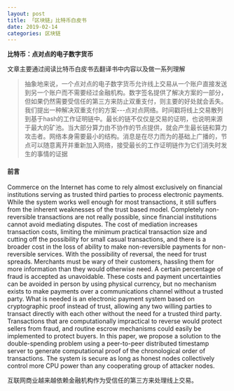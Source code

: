 ```yaml
---
layout: post
title: 「区块链」比特币白皮书
date: 2019-02-14
categories: 区块链
---
```


**比特币：点对点的电子数字货币**

文章主要通过阅读比特币白皮书去翻译书中内容以及做一系列理解


>抽象地来说，一个点对点的电子数字货币允许线上交易从一个账户直接发送到另一个账户而不需要经过金融机构。数字签名提供了解决方案的一部分，但如果仍然需要受信任的第三方来防止双重支付，则主要的好处就会丢失。我们提出一种解决双重支付的方案---点对点网络。时间戳将线上交易散列到基于hash的工作证明链中。最长的链不仅仅是交易的证明，也说明来源于最大的矿池。当大部分算力由不协作的节点提供，就会产生最长链和算力攻击者。网络本身需要最小的结构。消息是在尽力而为的基础上广播的，节点可以随意离开并重新加入网络，接受最长的工作证明链作为它们消失时发生的事情的证据

#### 前言

Commerce on the Internet has come to rely almost exclusively on financial institutions serving as trusted third parties to process electronic payments. While the system works well enough for most transactions, it still suffers from the inherent weaknesses of the trust based model. Completely non-reversible transactions are not really possible, since financial institutions cannot avoid mediating disputes. The cost of mediation increases transaction costs, limiting the minimum practical transaction size and cutting off the possibility for small casual transactions, and there is a broader cost in the loss of ability to make non-reversible payments for non- reversible services. With the possibility of reversal, the need for trust spreads. Merchants must be wary of their customers, hassling them for more information than they would otherwise need. A certain percentage of fraud is accepted as unavoidable. These costs and payment uncertainties can be avoided in person by using physical currency, but no mechanism exists to make payments over a communications channel without a trusted party.
What is needed is an electronic payment system based on cryptographic proof instead of trust, allowing any two willing parties to transact directly with each other without the need for a trusted third party. Transactions that are computationally impractical to reverse would protect sellers from fraud, and routine escrow mechanisms could easily be implemented to protect buyers. In this paper, we propose a solution to the double-spending problem using a peer-to-peer distributed timestamp server to generate computational proof of the chronological order of transactions. The system is secure as long as honest nodes collectively control more CPU power than any cooperating group of attacker nodes.

互联网商业越来越依赖金融机构作为受信任的第三方来处理线上交易。


